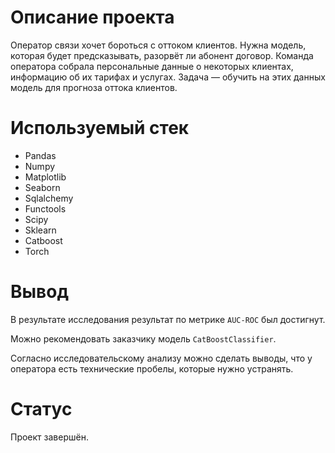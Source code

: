# Описание проекта

Оператор связи  хочет бороться с оттоком клиентов. Нужна модель, которая будет предсказывать, разорвёт ли абонент договор. Команда оператора собрала персональные данные о некоторых клиентах, информацию об их тарифах и услугах. Задача — обучить на этих данных модель для прогноза оттока клиентов.

# Используемый стек

- Pandas
- Numpy
- Matplotlib
- Seaborn
- Sqlalchemy
- Functools
- Scipy
- Sklearn
- Catboost
- Torch

# Вывод

В результате исследования результат по метрике `AUC-ROC` был достигнут.

Можно рекомендовать заказчику модель `CatBoostClassifier`.

Согласно исследовательскому анализу можно сделать выводы, что у оператора есть технические пробелы, которые нужно устранять.

# Статус

Проект завершён.